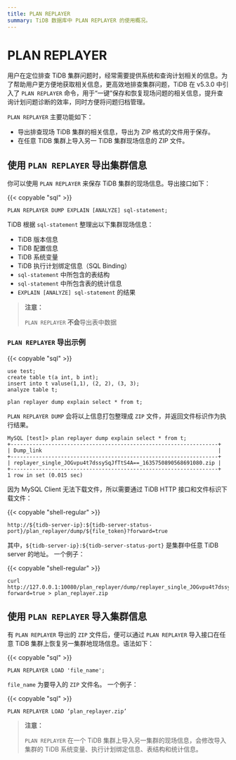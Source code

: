 ```yaml
---
title: PLAN REPLAYER
summary: TiDB 数据库中 PLAN REPLAYER 的使用概况。
---
```


# PLAN REPLAYER

用户在定位排查 TiDB 集群问题时，经常需要提供系统和查询计划相关的信息。为了帮助用户更方便地获取相关信息，更高效地排查集群问题，TiDB 在 v5.3.0 中引入了 `PLAN REPLAYER` 命令，用于“一键”保存和恢复现场问题的相关信息，提升查询计划问题诊断的效率，同时方便将问题归档管理。

`PLAN REPLAYER` 主要功能如下：

- 导出排查现场 TiDB 集群的相关信息，导出为 ZIP 格式的文件用于保存。
- 在任意 TiDB 集群上导入另一 TiDB 集群现场信息的 ZIP 文件。 

## 使用 `PLAN REPLAYER` 导出集群信息

你可以使用 `PLAN REPLAYER` 来保存 TiDB 集群的现场信息。导出接口如下：

{{< copyable "sql" >}}

```
PLAN REPLAYER DUMP EXPLAIN [ANALYZE] sql-statement;
```

TiDB 根据 `sql-statement` 整理出以下集群现场信息：

- TiDB 版本信息
- TiDB 配置信息
- TiDB 系统变量
- TiDB 执行计划绑定信息（SQL Binding）
- `sql-statement` 中所包含的表结构
- `sql-statement` 中所包含表的统计信息
- `EXPLAIN [ANALYZE] sql-statement` 的结果

> **注意：**
>
> `PLAN REPLAYER` **不会**导出表中数据

### `PLAN REPLAYER` 导出示例

{{< copyable "sql" >}}

```
use test;
create table t(a int, b int);
insert into t valuse(1,1), (2, 2), (3, 3);
analyze table t;

plan replayer dump explain select * from t;
```

`PLAN REPLAYER DUMP` 会将以上信息打包整理成 `ZIP` 文件，并返回文件标识作为执行结果。

```
MySQL [test]> plan replayer dump explain select * from t;
+------------------------------------------------------------------+
| Dump_link                                                        |
+------------------------------------------------------------------+
| replayer_single_JOGvpu4t7dssySqJfTtS4A==_1635750890568691080.zip |
+------------------------------------------------------------------+
1 row in set (0.015 sec)

```

因为 MySQL Client 无法下载文件，所以需要通过 TiDB HTTP 接口和文件标识下载文件：

{{< copyable "shell-regular" >}}

```
http://${tidb-server-ip}:${tidb-server-status-port}/plan_replayer/dump/${file_token}?forward=true
```

其中，`${tidb-server-ip}:${tidb-server-status-port}` 是集群中任意 TiDB server 的地址。
一个例子：

{{< copyable "shell-regular" >}}

```
curl http://127.0.0.1:10080/plan_replayer/dump/replayer_single_JOGvpu4t7dssySqJfTtS4A==_1635750890568691080.zip?forward=true > plan_replayer.zip
```

## 使用 `PLAN REPLAYER` 导入集群信息

有 `PLAN REPLAYER` 导出的 `ZIP` 文件后，便可以通过 `PLAN REPLAYER` 导入接口在任意 TiDB 集群上恢复另一集群地现场信息。语法如下：

{{< copyable "sql" >}}

```
PLAN REPLAYER LOAD 'file_name';
```

`file_name` 为要导入的 `ZIP` 文件名。
一个例子：

{{< copyable "sql" >}}
```
PLAN REPLAYER LOAD ‘plan_replayer.zip’
```

> **注意：**
>
> `PLAN REPLAYER` 在一个 TiDB 集群上导入另一集群的现场信息，会修改导入集群的 TiDB 系统变量、执行计划绑定信息、表结构和统计信息。

